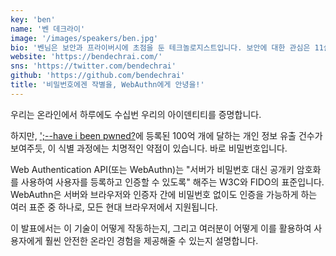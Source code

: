 ```yaml
---
key: 'ben'
name: '벤 데크라이'
image: '/images/speakers/ben.jpg'
bio: '벤님은 보안과 프라이버시에 초점을 둔 테크놀로지스트입니다. 보안에 대한 관심은 11살 때부터 시작되었는데, 부모님이 가족 컴퓨터를 계속 먹통으로 만드는 걸 막기 위해 소프트웨어를 하나 만들어 본 것이 그 시작이었습니다. 결국 Auth0의 디벨로퍼 애드보킷(developer advocate)으로 일하게 되었죠. 윤리적 속임수부터 파괴적 자동화까지, 개발자들이 실험의 즐거움을 발견하게 도와주는 걸 좋아하며, 트위터와 인스타그램 @bendechrai에서 만나볼 수 있습니다.'
website: 'https://bendechrai.com/'
sns: 'https://twitter.com/bendechrai'
github: 'https://github.com/bendechrai'
title: '비밀번호에겐 작별을, WebAuthn에게 안녕을!'
---
```


우리는 온라인에서 하루에도 수십번 우리의 아이덴티티를 증명합니다.

하지만, [';--have i been pwned?](https://haveibeenpwned.com/)에 등록된 100억 개에 달하는 개인 정보 유출 건수가 보여주듯, 이 식별 과정에는 치명적인 약점이 있습니다. 바로 비밀번호입니다.

Web Authentication API(또는 WebAuthn)는 "서버가 비밀번호 대신 공개키 암호화를 사용하여 사용자를 등록하고 인증할 수 있도록" 해주는 W3C와 FIDO의 표준입니다. WebAuthn은 서버와 브라우저와 인증자 간에 비밀번호 없이도 인증을 가능하게 하는 여러 표준 중 하나로, 모든 현대 브라우저에서 지원됩니다.

이 발표에서는 이 기술이 어떻게 작동하는지, 그리고 여러분이 어떻게 이를 활용하여 사용자에게 훨씬 안전한 온라인 경험을 제공해줄 수 있는지 설명합니다.
